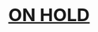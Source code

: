 <div style="text-align: center; text-decoration: underline; font-weight: bold; font-size: 36px;">
  ON HOLD
</div>
